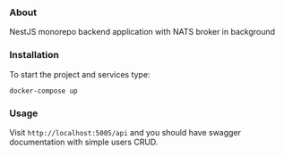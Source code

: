 ### About

NestJS monorepo backend application with NATS broker in background

### Installation

To start the project and services type:
```shell
docker-compose up
```

### Usage
Visit `http://localhost:5005/api` and you should have swagger documentation with simple users CRUD.